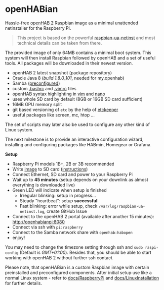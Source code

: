 # openHABian

Hassle-free [openHAB 2](http://openhab.org) Raspbian image as a minimal unattended netinstaller for the Raspberry Pi.

> This project is based on the powerful [raspbian-ua-netinst](https://github.com/debian-pi/raspbian-ua-netinst) and most technical details can be taken from there.

The provided image of only 64MB contains a minimal boot system. This system will then install Raspbian followed by openHAB and a set of useful tools. All packages will be downloaded in their newest version.

* openHAB 2 latest snapshot (package repository)
* Oracle Java 8 (*build 1.8.0_101*, needed for my.openhab)
* Samba ([preconfigured](includes/smb.conf))
* custom [.bashrc](includes/bash.bashrc) and [.vimrc](includes/vimrc) files
* openHAB syntax highlighting in [vim](https://github.com/cyberkov/openhab-vim) and [nano](https://github.com/airix1/openhabnano)
* uses whole SD card by default (8GB or 16GB SD card sufficient)
* 16MB GPU memory split
* git based versioning of `etc` by the help of [etckeeper](http://etckeeper.branchable.com)
* useful packages like screen, mc, htop ...

The set of scripts may later also be used to configure any other kind of Linux system.

The next milestone is to provide an interactive configuration wizard, installing and configuring packages like HABmin, Homegear or Grafana.

**Setup**

* Raspberry Pi models 1B+, 2B or 3B recommended
* Write [image](https://github.com/openhab/openhabian/releases) to SD card ([instructions](https://www.raspberrypi.org/documentation/installation/installing-images/README.md))
* Connect Ethernet, SD card and power to your Raspberry Pi
* Wait up to **45 minutes** (setup depends on your downlink as almost everything is downloaded live)
* Green LED will indicate when setup is finished
  * Irregular blinking: setup in progress...
  * Steady "heartbeat": setup **successful**
  * Fast blinking: error while setup, check `/var/log/raspbian-ua-netinst.log`, create GitHub Issue
* Connect to the openHAB 2 portal (available after another 15 minutes): [http://openhabianpi:8080](http://openhabianpi:8080)
* Connect via ssh with `pi:raspberry`
* Connect to the Samba network share with `openhab:habopen`
* enjoy!

You may need to change the timezone setting through ssh and `sudo raspi-config` (Default is *GMT+01:00*). Besides that, you should be able to start working with openHAB 2 without further ssh contact.

Please note, that openHABian is a custom Raspbian image with certain preinstalled and preconfigured components. After initial setup use like a normal Linux system - refer to [docs/RaspberryPi](http://docs.openhab.org/installation/rasppi.html) and [docs/LinuxInstallation](http://docs.openhab.org/installation/linux.html) for further details.
